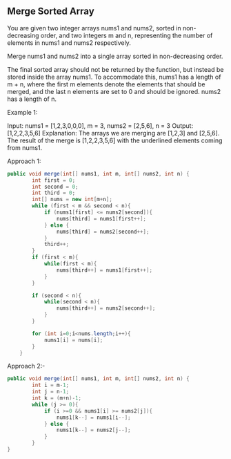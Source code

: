 ## Merge Sorted Array
You are given two integer arrays nums1 and nums2, sorted in non-decreasing order, and two integers m and n, representing the number of elements in nums1 and nums2 respectively.

Merge nums1 and nums2 into a single array sorted in non-decreasing order.

The final sorted array should not be returned by the function, but instead be stored inside the array nums1. To accommodate this, nums1 has a length of m + n, 
where the first m elements denote the elements that should be merged, and the last n elements are set to 0 and should be ignored. nums2 has a length of n.

Example 1:

Input: nums1 = [1,2,3,0,0,0], m = 3, nums2 = [2,5,6], n = 3
Output: [1,2,2,3,5,6]
Explanation: The arrays we are merging are [1,2,3] and [2,5,6].
The result of the merge is [1,2,2,3,5,6] with the underlined elements coming from nums1.

Approach 1:

```java
public void merge(int[] nums1, int m, int[] nums2, int n) {
        int first = 0;
        int second = 0;
        int third = 0;
        int[] nums = new int[m+n];
        while (first < m && second < n){
            if (nums1[first] <= nums2[second]){
                nums[third] = nums1[first++];
            } else {
                nums[third] = nums2[second++];
            }
            third++;
        }
        if (first < m){
            while(first < m){
                nums[third++] = nums1[first++];
            }
        }

        if (second < n){
            while(second < n){
                nums[third++] = nums2[second++];
            }
        }

        for (int i=0;i<nums.length;i++){
            nums1[i] = nums[i];
        }
    }
```

Approach 2:-

```java
public void merge(int[] nums1, int m, int[] nums2, int n) {
        int i = m-1;
        int j = n-1;
        int k = (m+n)-1;
        while (j >= 0){
            if (i >=0 && nums1[i] >= nums2[j]){
                nums1[k--] = nums1[i--];
            } else {
                nums1[k--] = nums2[j--];
            }
        }
}
```
